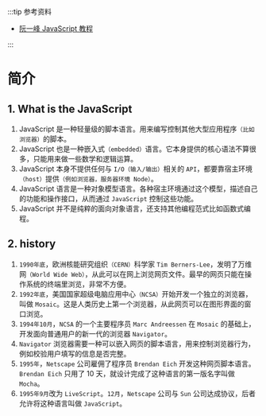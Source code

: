 :::tip 参考资料

- [阮一峰 JavaScript 教程](https://wangdoc.com/javascript/)

:::

# 简介

## 1. What is the JavaScript

1. JavaScript 是一种轻量级的脚本语言。用来编写控制其他大型应用程序`（比如浏览器）`的脚本。
2. JavaScript 也是一种嵌入式`（embedded）`语言。它本身提供的核心语法不算很多，只能用来做一些数学和逻辑运算。
3. JavaScript 本身不提供任何与 `I/O（输入/输出）`相关的 `API`，都要靠宿主环境`（host）`提供`（例如浏览器，服务器环境 Node）`。
4. JavaScript 语言是一种对象模型语言。各种宿主环境通过这个模型，描述自己的功能和操作接口，从而通过 `JavaScript` 控制这些功能。
5. JavaScript 并不是纯粹的面向对象语言，还支持其他编程范式比如函数式编程。

## 2. history

1. `1990年底`，欧洲核能研究组织`（CERN）`科学家 `Tim Berners-Lee`，发明了万维网`（World Wide Web）`，从此可以在网上浏览网页文件。最早的网页只能在操作系统的终端里浏览，非常不方便。
2. `1992年底`，美国国家超级电脑应用中心`（NCSA）`开始开发一个独立的浏览器，叫做 `Mosaic`。这是人类历史上第一个浏览器，从此网页可以在图形界面的窗口浏览。
3. `1994年10月`，`NCSA` 的一个主要程序员 `Marc Andreessen` 在 `Mosaic` 的基础上，开发面向普通用户的新一代的浏览器 `Navigator`。
4. `Navigator` 浏览器需要一种可以嵌入网页的脚本语言，用来控制浏览器行为，例如校验用户填写的信息是否完整。
5. `1995年`，`Netscape` 公司雇佣了程序员 `Brendan Eich` 开发这种网页脚本语言。`Brendan Eich` 只用了 10 天，就设计完成了这种语言的第一版名字叫做 `Mocha`。
6. `1995年9月`改为 `LiveScript`。`12月`，`Netscape` 公司与 `Sun` 公司达成协议，后者允许将这种语言叫做 `JavaScript`。
